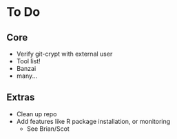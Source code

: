 # To Do #

## Core ##
* Verify git-crypt with external user
* Tool list!
* Banzai
* many...

## Extras ##
* Clean up repo
* Add features like R package installation, or monitoring
    * See Brian/Scot
